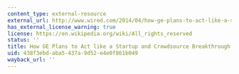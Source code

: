 ```yaml
---
content_type: external-resource
external_url: http://www.wired.com/2014/04/how-ge-plans-to-act-like-a-startup-and-crowdsource-great-ideas/
has_external_license_warning: true
license: https://en.wikipedia.org/wiki/All_rights_reserved
status: ''
title: How GE Plans to Act like a Startup and Crowdsource Breakthrough Ideas
uid: 438f3ebd-aba5-437a-9d52-e4e0f861b049
wayback_url: ''
---
```

